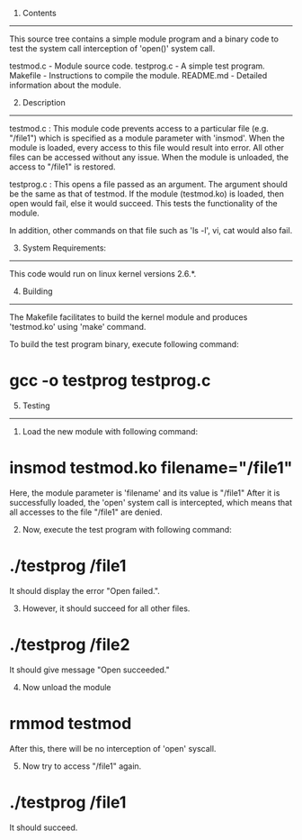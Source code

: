 1. Contents
------------

This source tree contains a simple module program and a binary code to
test the system call interception of 'open()' system call.

testmod.c 	-  Module source code.
testprog.c 	-  A simple test program.
Makefile	-  Instructions to compile the module.
README.md	-  Detailed information about the module.

2. Description
---------------

testmod.c  :  This module code prevents access to a particular file (e.g. "/file1") 
	      which is specified as a module parameter with 'insmod'.
	      When the module is loaded, every access to this file would result
	      into error. All other files can be accessed without any issue.
	      When the module is unloaded, the access to "/file1" is restored.

testprog.c :  This opens a file passed as an argument.
	      The argument should be the same as that of testmod.
	      If the module (testmod.ko) is loaded, then open would fail,
	      else it would succeed.
	      This tests the functionality of the module.

In addition, other commands on that file such as 'ls -l', vi, cat would also fail.

3. System Requirements:
-----------------------

This code would run on linux kernel versions 2.6.*.

4. Building
-----------

The Makefile facilitates to build the kernel module and
produces 'testmod.ko' using 'make' command.

To build the test program binary, execute following command:

# gcc -o testprog testprog.c

5. Testing
-----------

1. Load the new module with following command:

# insmod testmod.ko filename="/file1"

Here, the module parameter is 'filename' and its value is "/file1"
After it is successfully loaded, the 'open' system call is intercepted,
which means that all accesses to the file "/file1" are denied.

2. Now, execute the test program with following command:

# ./testprog /file1

It should display the error "Open failed.".

3. However, it should succeed for all other files.

# ./testprog /file2

It should give message "Open succeeded."

4. Now unload the module

# rmmod testmod

After this, there will be no interception of 'open' syscall.

5. Now try to access "/file1" again.

# ./testprog /file1

It should succeed.
